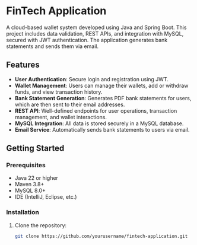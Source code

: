 # FinTech Application

A cloud-based wallet system developed using Java and Spring Boot. This project includes data validation, REST APIs, and integration with MySQL, secured with JWT authentication. The application generates bank statements and sends them via email.

## Features

- **User Authentication**: Secure login and registration using JWT.
- **Wallet Management**: Users can manage their wallets, add or withdraw funds, and view transaction history.
- **Bank Statement Generation**: Generates PDF bank statements for users, which are then sent to their email addresses.
- **REST API**: Well-defined endpoints for user operations, transaction management, and wallet interactions.
- **MySQL Integration**: All data is stored securely in a MySQL database.
- **Email Service**: Automatically sends bank statements to users via email.


## Getting Started

### Prerequisites

- Java 22 or higher
- Maven 3.8+
- MySQL 8.0+
- IDE (IntelliJ, Eclipse, etc.)

### Installation

1. Clone the repository:

   ```bash
   git clone https://github.com/yourusername/fintech-application.git


